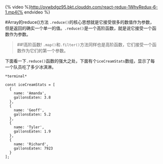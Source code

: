 {% video %}http://ovwbdgz95.bkt.clouddn.com/react-redux-1WhyRedux-6-1.mp4{% endvideo %}

#Array的reduce()方法
`.reduce()`的核心思想就是它接受很多的数值作为参数，但是返回的确实一个单一的值。`.reduce()`是一个高阶函数，就是说它接受一个函数作为参数。

>##!高阶函数!
>`.map()`和`.filter()`方法同样也是高阶函数，它们接受一个函数作为它们的第一个参数。

下面看一下`.reduce()`函数的强大之处，下面有个`iceCreamStats`数组，显示了每一个队员吃了多少冰淇淋。
```
*terminal*

const iceCreamStats = [
  {
    name: 'Amanda',
    gallonsEaten: 3.8
  },
  {
    name: 'Geoff',
    gallonsEaten: 5.2
  },
  {
    name: 'Tyler',
    gallonsEaten: 1.9
  },
  {
    name: 'Richard',
    gallonsEaten: 7923
  }
];
```